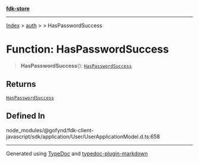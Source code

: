 [**fdk-store**](../../../README.md)
***

[Index](../../../API.md) > [auth](../../README.md) > [<internal>](../README.md) > HasPasswordSuccess

# Function: HasPasswordSuccess

> **HasPasswordSuccess**(): [`HasPasswordSuccess`](../type-aliases/type-alias.HasPasswordSuccess.md)

## Returns

[`HasPasswordSuccess`](../type-aliases/type-alias.HasPasswordSuccess.md)

## Defined In

node\_modules/@gofynd/fdk-client-javascript/sdk/application/User/UserApplicationModel.d.ts:658

***
Generated using [TypeDoc](https://typedoc.org/) and [typedoc-plugin-markdown](https://www.npmjs.com/package/typedoc-plugin-markdown)
